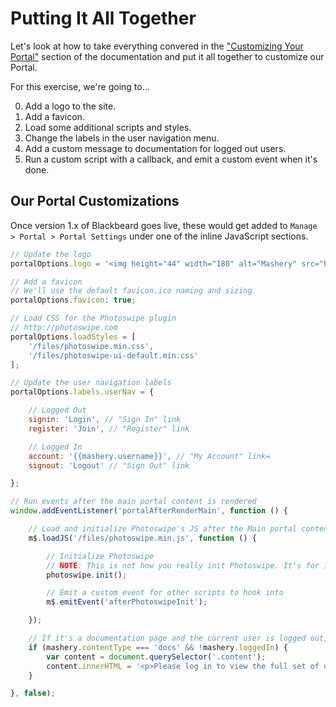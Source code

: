 # Putting It All Together

Let's look at how to take everything convered in the ["Customizing Your Portal"](/docs/read/customizing) section of the documentation and put it all together to customize our Portal.

For this exercise, we're going to...

0. Add a logo to the site.
0. Add a favicon.
0. Load some additional scripts and styles.
0. Change the labels in the user navigation menu.
0. Add a custom message to documentation for logged out users.
0. Run a custom script with a callback, and emit a custom event when it's done.

## Our Portal Customizations

Once version 1.x of Blackbeard goes live, these would get added to `Manage > Portal > Portal Settings` under one of the inline JavaScript sections.

```js
// Update the logo
portalOptions.logo = '<img height="44" width="180" alt="Mashery" src="https://support.mashery.com/files/tibco-mashery.jpg">';

// Add a favicon
// We'll use the default favicon.ico naming and sizing
portalOptions.favicon: true;

// Load CSS for the Photoswipe plugin
// http://photoswipe.com
portalOptions.loadStyles = [
	'/files/photoswipe.min.css',
	'/files/photoswipe-ui-default.min.css'
];

// Update the user navigation labels
portalOptions.labels.userNav = {

	// Logged Out
	signin: 'Login', // "Sign In" link
	register: 'Join', // "Register" link

	// Logged In
	account: '{{mashery.username}}', // "My Account" link=
	signout: 'Logout' // "Sign Out" link

};

// Run events after the main portal content is rendered
window.addEventListener('portalAfterRenderMain', function () {

	// Load and initialize Photoswipe's JS after the Main portal content renders
	m$.loadJS('/files/photoswipe.min.js', function () {

		// Initialize Photoswipe
		// NOTE: This is not how you really init Photoswipe. It's for illustrative purposes only.
		photoswipe.init();

		// Emit a custom event for other scripts to hook into
		m$.emitEvent('afterPhotoswipeInit');

	});

	// If it's a documentation page and the current user is logged out, display a custom message
	if (mashery.contentType === 'docs' && !mashery.loggedIn) {
		var content = document.querySelector('.content');
		content.innerHTML = '<p>Please log in to view the full set of documentation. As a logged out user, you are only seeing a small introductory set of content.</p>' + content.innerHTML;
	}

}, false);
```